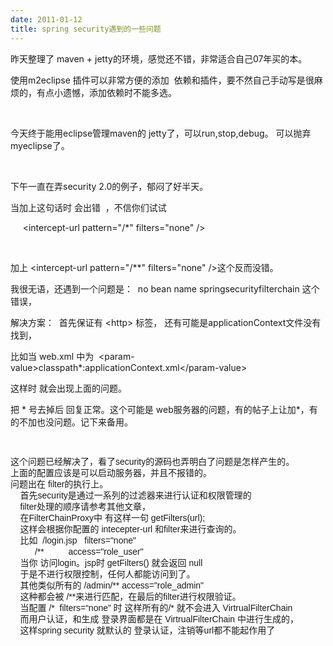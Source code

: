 ```yaml
---
date: 2011-01-12
title: spring security遇到的一些问题
---
```



<p>昨天整理了 maven + jetty的环境，感觉还不错，非常适合自己07年买的本。</p> <p>使用m2eclipse 插件可以非常方便的添加 &nbsp;依赖和插件，要不然自己手动写是很麻烦的，有点小遗憾，添加依赖时不能多选。</p> <p>&nbsp;</p> <p>今天终于能用eclipse管理maven的 jetty了，可以run,stop,debug。 可以抛弃myeclipse了。</p> <p>&nbsp;</p> <p>下午一直在弄security 2.0的例子，郁闷了好半天。</p> <p>当加上这句话时 会出错 &nbsp;，不信你们试试</p> <p>&nbsp;&nbsp; &nbsp;&nbsp;&lt;intercept-url pattern=&quot;/*&quot; filters=&quot;none&quot; /&gt;</p> <p>&nbsp;</p> <p>加上&nbsp;&lt;intercept-url pattern=&quot;/**&quot; filters=&quot;none&quot; /&gt;这个反而没错。</p> <p>我很无语，还遇到一个问题是： &nbsp;no bean name springsecurityfilterchain 这个错误，</p> <p>解决方案： &nbsp;首先保证有 &lt;http&gt; 标签， 还有可能是applicationContext文件没有找到，</p> <p>比如当 web.xml 中为 &nbsp;&lt;param-value&gt;classpath*:applicationContext.xml&lt;/param-value&gt;</p> <p>这样时 就会出现上面的问题。</p> <p>把 * 号去掉后 回复正常。这个可能是 web服务器的问题，有的帖子上让加*，有的不加也没问题。记下来备用。</p> <p>&nbsp;</p> <p><span style="font-family: Arial, sans-serif, Helvetica, Tahoma; line-height: 18px;">这个问题已经解决了，看了security的源码也弄明白了问题是怎样产生的。<br />上面的配置应该是可以启动服务器，并且不报错的。<br />问题出在 filter的执行上。<br />&nbsp;&nbsp;&nbsp; 首先security是通过一系列的过滤器来进行认证和权限管理的&nbsp;<br />&nbsp;&nbsp;&nbsp; filter处理的顺序请参考其他文章，<br />&nbsp;&nbsp;&nbsp; 在FilterChainProxy中 有这样一句 getFilters(url);<br />&nbsp;&nbsp;&nbsp; 这样会根据你配置的 intecepter-url 和filter来进行查询的。<br />&nbsp;&nbsp;&nbsp; 比如&nbsp; /login.jsp&nbsp;&nbsp; filters=&quot;none&quot;<br />&nbsp;&nbsp;&nbsp;&nbsp;&nbsp;&nbsp;&nbsp;&nbsp;&nbsp; /**&nbsp;&nbsp;&nbsp;&nbsp;&nbsp;&nbsp;&nbsp;&nbsp;&nbsp; access=&quot;role_user&quot;<br />&nbsp;&nbsp;&nbsp; 当你 访问login。jsp时 getFilters() 就会返回 null<br />&nbsp;&nbsp;&nbsp; 于是不进行权限控制，任何人都能访问到了。<br />&nbsp;&nbsp;&nbsp; 其他类似所有的 /admin/** access=&quot;role_admin&quot;<br />&nbsp;&nbsp;&nbsp; 这种都会被 /**来进行匹配，在最后的filter进行权限验证。<br />&nbsp;&nbsp;&nbsp; 当配置 /*&nbsp; filters=“none” 时 这样所有的/* 就不会进入 VirtrualFilterChain<br />&nbsp;&nbsp;&nbsp; 而用户认证，和生成 登录界面都是在 VirtrualFilterChain 中进行生成的，<br />&nbsp;&nbsp;&nbsp; 这样spring security 就默认的 登录认证，注销等url都不能起作用了</span></p>